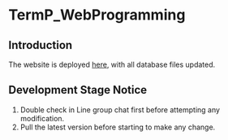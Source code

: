 # TermP_WebProgramming
## Introduction
The website is deployed [here](http://mozium.pythonanywhere.com "Title"), with all database files updated.
## Development Stage Notice
1. Double check in Line group chat first before attempting any modification.
2. Pull the latest version before starting to make any change.
